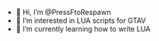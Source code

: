 - 👋 Hi, I’m @PressFtoRespawn
- 👀 I’m interested in LUA scripts for GTAV
- 🌱 I’m currently learning how to write LUA

<!---
PressFtoRespawn/PressFtoRespawn is a ✨ special ✨ repository because its `README.md` (this file) appears on your GitHub profile.
You can click the Preview link to take a look at your changes.
--->
